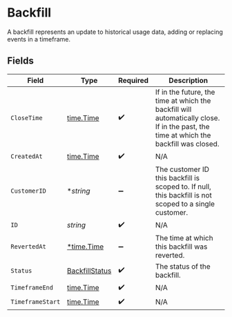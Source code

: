 # Backfill

A backfill represents an update to historical usage data, adding or replacing events in a timeframe.


## Fields

| Field                                                                                                                                 | Type                                                                                                                                  | Required                                                                                                                              | Description                                                                                                                           |
| ------------------------------------------------------------------------------------------------------------------------------------- | ------------------------------------------------------------------------------------------------------------------------------------- | ------------------------------------------------------------------------------------------------------------------------------------- | ------------------------------------------------------------------------------------------------------------------------------------- |
| `CloseTime`                                                                                                                           | [time.Time](https://pkg.go.dev/time#Time)                                                                                             | :heavy_check_mark:                                                                                                                    | If in the future, the time at which the backfill will automatically close. If in the past, the time at which the backfill was closed. |
| `CreatedAt`                                                                                                                           | [time.Time](https://pkg.go.dev/time#Time)                                                                                             | :heavy_check_mark:                                                                                                                    | N/A                                                                                                                                   |
| `CustomerID`                                                                                                                          | **string*                                                                                                                             | :heavy_minus_sign:                                                                                                                    | The customer ID this backfill is scoped to. If null, this backfill is not scoped to a single customer.                                |
| `ID`                                                                                                                                  | *string*                                                                                                                              | :heavy_check_mark:                                                                                                                    | N/A                                                                                                                                   |
| `RevertedAt`                                                                                                                          | [*time.Time](https://pkg.go.dev/time#Time)                                                                                            | :heavy_minus_sign:                                                                                                                    | The time at which this backfill was reverted.                                                                                         |
| `Status`                                                                                                                              | [BackfillStatus](../../models/shared/backfillstatus.md)                                                                               | :heavy_check_mark:                                                                                                                    | The status of the backfill.                                                                                                           |
| `TimeframeEnd`                                                                                                                        | [time.Time](https://pkg.go.dev/time#Time)                                                                                             | :heavy_check_mark:                                                                                                                    | N/A                                                                                                                                   |
| `TimeframeStart`                                                                                                                      | [time.Time](https://pkg.go.dev/time#Time)                                                                                             | :heavy_check_mark:                                                                                                                    | N/A                                                                                                                                   |
